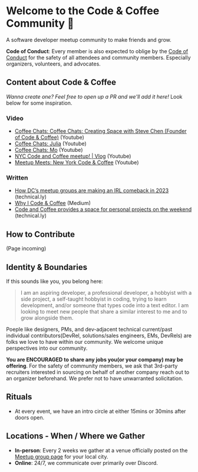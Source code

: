 # Welcome to the Code & Coffee Community 👋
A software developer meetup community to make friends and grow. 


**Code of Conduct**: Every member is also expected to oblige by the [Code of Conduct](https://www.newyorkcodeandcoffee.com/coc.html) for the safety of all attendees and community members. Especially organizers, volunteers, and advocates.
  
## Content about Code & Coffee
_Wanna create one? Feel free to open up a PR and we'll add it here!_ Look below for some inspiration.
### Video
- [Coffee Chats: Coffee Chats: Creating Space with Steve Chen (Founder of Code & Coffee)](https://www.youtube.com/watch?v=Ln89-bTeh4E) (Youtube)
- [Coffee Chats: Julia](https://www.youtube.com/watch?v=E57lwWAsimw) (Youtube)
- [Coffee Chats: Mo](https://www.youtube.com/watch?v=Bqw3_oEB3kM) (Youtube)
- [NYC Code and Coffee meetup! | Vlog](https://www.youtube.com/watch?v=LgfryYetu_k) (Youtube)
- [Meetup Meets: New York Code & Coffee](https://www.youtube.com/watch?v=SOiq4acY_SM) (Youtube)

### Written
- [How DC’s meetup groups are making an IRL comeback in 2023](https://technical.ly/professional-development/dc-meetups-irl-comeback/) (technical.ly)
- [Why I Code & Coffee](https://towardsdatascience.com/why-i-code-coffee-e2237ec709bc) (Medium)
- [Code and Coffee provides a space for personal projects on the weekend](https://technical.ly/software-development/code-coffee-dc/) (technical.ly)
   
## How to Contribute
(Page incoming)

## Identity & Boundaries
If this sounds like you, you belong here:
>I am an aspiring developer, a professional developer, a hobbyist with a side project, a self-taught hobbyist in coding, trying to learn development, and/or someone that types code into a text editor. I am looking to meet new people that share a similar interest to me and to grow alongside them.

Poeple like designers, PMs, and dev-adjacent technical current/past individual contributors(DevRel, solutions/sales engineers, EMs, DevRels) are folks we love to have within our community. We welcome unique perspectives into our community.

**You are ENCOURAGED to share any jobs you(or your company) may be offering**. For the safety of community members, we ask that 3rd-party recruiters interested in sourcing on behalf of another company reach out to an organizer beforehand. We prefer not to have unwarranted solicitation.
  
## Rituals
- At every event, we have an intro circle at either 15mins or 30mins after doors open.

## Locations - When / Where we Gather
- **In-person**: Every 2 weeks we gather at a venue officially posted on the [Meetup group page](https://codeandcoffee.org/#footer) for your local city. 
- **Online**: 24/7, we communicate over primarily over Discord.   

